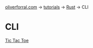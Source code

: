 [oliverforral.com](../../..) -> [tutorials](../..) -> [Rust](..) -> CLI

# CLI

[Tic Tac Toe](tic-tac-toe)
